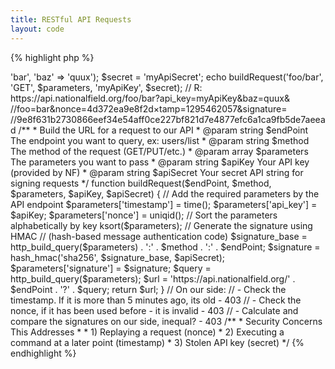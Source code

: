 ```yaml
---
title: RESTful API Requests
layout: code
---
```

{% highlight php %}
<?php

// Query the foo/bar method, just for example
$parameters = array('foo' => 'bar', 'baz' => 'quux');
$secret = 'myApiSecret';
echo  buildRequest('foo/bar', 'GET', $parameters, 'myApiKey', $secret);

// R: https://api.nationalfield.org/foo/bar?api_key=myApiKey&baz=quux&
//foo=bar&nonce=4d372ea9e8f2d&timestamp=1295462057&signature=
//9e8f631b2730866eef34e54aff0ce227bf821d7e4877efc6a1ca9fb5de7aeead


/**
 * Build the URL for a request to our API
 * @param string $endPoint The endpoint you want to query, ex: users/list
 * @param string $method The method of the request (GET/PUT/etc.)
 * @param array $parameters The parameters you want to pass
 * @param string $apiKey Your API key (provided by NF)
 * @param string $apiSecret Your secret API string for signing requests
 */
function buildRequest($endPoint, $method, $parameters, $apiKey,
    $apiSecret) {

    // Add the required parameters by the API endpoint
    $parameters['timestamp']    = time();
    $parameters['api_key']      = $apiKey;
    $parameters['nonce']        = uniqid();

    // Sort the parameters alphabetically by key
    ksort($parameters);

    // Generate the signature using HMAC
    // (hash-based message authentication code)
    $signature_base = http_build_query($parameters)
                    . ':' . $method . ':' . $endPoint;
    $signature = hash_hmac('sha256', $signature_base, $apiSecret);
    $parameters['signature'] = $signature;

    $query = http_build_query($parameters);

    $url = 'https://api.nationalfield.org/' . $endPoint . '?' . $query;

    return $url;
}

// On our side:
// - Check the timestamp. If it is more than 5 minutes ago, its old - 403
// - Check the nonce, if it has been used before - it is invalid - 403
// - Calculate and compare the signatures on our side, inequal? - 403

/**
* Security Concerns This Addresses
*
* 1) Replaying a request (nonce)
* 2) Executing a command at a later point (timestamp)
* 3) Stolen API key (secret)
*/

{% endhighlight %}
